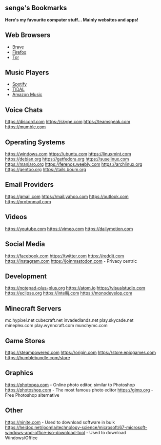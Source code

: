 ## senge's Bookmarks

**Here's my favourite computer stuff... Mainly websites and apps!**

## **Web Browsers**
- [Brave](https://brave.com)
- [Firefox](https://firefox.com)
- [Tor](https://torproject.org)

## **Music Players**
- [Spotify](https://spotify.com)
- [TIDAL](https://tidal.com)
- [Amazon Music](https://music.amazon.com)

## **Voice Chats**
https://discord.com
https://skype.com
https://teamspeak.com
https://mumble.com

## **Operating Systems**
https://windows.com
https://ubuntu.com
https://linuxmint.com
https://debian.org
https://getfedora.org
https://suselinux.com
https://manjaro.org
https://ferenos.weebly.com
https://archlinux.org
https://gentoo.org
https://tails.boum.org

## **Email Providers**
https://gmail.com
https://mail.yahoo.com
https://outlook.com
https://protonmail.com

## **Videos**
https://youtube.com
https://vimeo.com
https://dailymotion.com

## **Social Media**
https://facebook.com
https://twitter.com
https://reddit.com
https://instagram.com
https://joinmastodon.com - Privacy centric

## **Development**
https://notepad-plus-plus.org
https://atom.io
https://visualstudio.com
https://eclipse.org
https://intellij.com
https://monodevelop.com

## **Minecraft Servers**
mc.hypixel.net
cubecraft.net
invadedlands.net
play.skycade.net
mineplex.com
play.wynncraft.com
munchymc.com

## **Game Stores**
https://steampowered.com
https://origin.com
https://store.epicgames.com
https://humblebundle.com/store

## **Graphics**
https://photopea.com - Online photo editor, similar to Photoshop
https://photoshop.com - The most famous photo editor
https://gimp.org - Free Photoshop alternative

## **Other**
https://ninite.com - Used to download software in bulk
https://heidoc.net/joomla/technology-science/microsoft/67-microsoft-windows-and-office-iso-download-tool - Used to download Windows/Office

